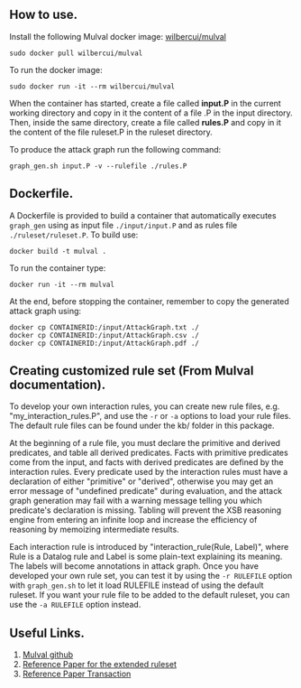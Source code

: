 ## How to use.

Install the following Mulval docker image: [wilbercui/mulval][1]
```
sudo docker pull wilbercui/mulval
```

To run the docker image:
```
sudo docker run -it --rm wilbercui/mulval
```

When the container has started, create a file called **input.P** in the current working directory and copy in it the content of a file .P in the input directory. Then, inside the same directory, create a file called **rules.P** and copy in it the content of the file ruleset.P in the ruleset directory.

To produce the attack graph run the following command:
```
graph_gen.sh input.P -v --rulefile ./rules.P
```

## Dockerfile.
A Dockerfile is provided to build a container that automatically executes `graph_gen` using as input file `./input/input.P` and as rules file `./ruleset/ruleset.P`.
To build use:
```
docker build -t mulval .
```

To run the container type:
```
docker run -it --rm mulval
```

At the end, before stopping the container, remember to copy the generated attack graph using:
```
docker cp CONTAINERID:/input/AttackGraph.txt ./
docker cp CONTAINERID:/input/AttackGraph.csv ./
docker cp CONTAINERID:/input/AttackGraph.pdf ./
```

## Creating customized rule set (From Mulval documentation).

To develop your own interaction rules, you can create new rule files, e.g. "my_interaction_rules.P", and use the `-r` or `-a` options to load your rule files. The default rule files can be found under the kb/ folder in this package.

At the beginning of a rule file, you must declare the primitive and derived predicates, and table all derived predicates. Facts with primitive predicates come from the input, and facts with derived predicates are defined by the interaction rules. Every predicate used by the interaction rules must have a declaration of either "primitive" or "derived", otherwise you may get an error message of "undefined predicate" during evaluation, and the attack graph generation may fail with a warning message telling you which predicate's declaration is missing. Tabling will prevent the XSB reasoning engine from entering an infinite loop and increase the efficiency of reasoning by memoizing intermediate results.

Each interaction rule is introduced by "interaction_rule(Rule, Label)", where Rule is a Datalog rule and Label is some plain-text explaining its meaning. The labels will become annotations in attack graph. 
Once you have developed your own rule set, you can test it by using the `-r RULEFILE` option with `graph_gen.sh` to let it load RULEFILE instead of using the default ruleset. If you want your rule file to be added to the default ruleset, you can use the `-a RULEFILE` option instead.

## Useful Links.
1. [Mulval github][2]
2. [Reference Paper for the extended ruleset][3]
3. [Reference Paper Transaction][4]

[1]: https://hub.docker.com/r/wilbercui/mulval
[2]: https://github.com/risksense/mulval/tree/master
[3]: https://arxiv.org/pdf/1906.09786.pdf
[4]: https://ieeexplore.ieee.org/stamp/stamp.jsp?tp=&arnumber=9277665